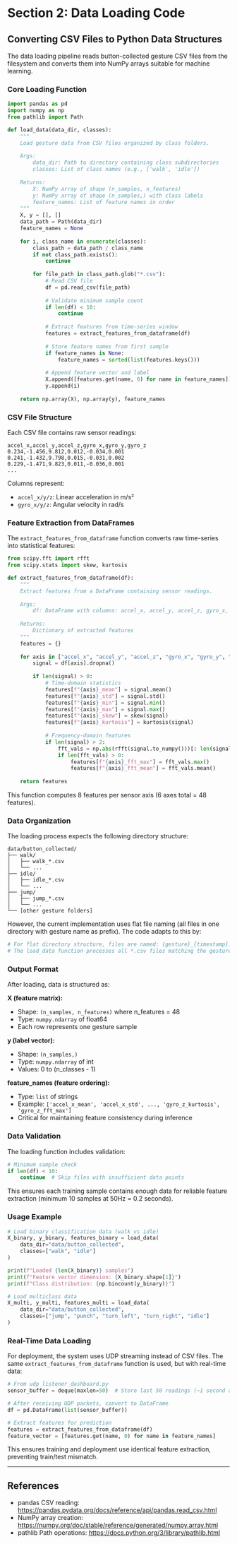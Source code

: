 # Section 2: Data Loading Code

## Converting CSV Files to Python Data Structures

The data loading pipeline reads button-collected gesture CSV files from the filesystem and converts them into NumPy arrays suitable for machine learning.

### Core Loading Function

```python
import pandas as pd
import numpy as np
from pathlib import Path

def load_data(data_dir, classes):
    """
    Load gesture data from CSV files organized by class folders.
    
    Args:
        data_dir: Path to directory containing class subdirectories
        classes: List of class names (e.g., ['walk', 'idle'])
    
    Returns:
        X: NumPy array of shape (n_samples, n_features)
        y: NumPy array of shape (n_samples,) with class labels
        feature_names: List of feature names in order
    """
    X, y = [], []
    data_path = Path(data_dir)
    feature_names = None
    
    for i, class_name in enumerate(classes):
        class_path = data_path / class_name
        if not class_path.exists():
            continue
        
        for file_path in class_path.glob("*.csv"):
            # Read CSV file
            df = pd.read_csv(file_path)
            
            # Validate minimum sample count
            if len(df) < 10:
                continue
            
            # Extract features from time-series window
            features = extract_features_from_dataframe(df)
            
            # Store feature names from first sample
            if feature_names is None:
                feature_names = sorted(list(features.keys()))
            
            # Append feature vector and label
            X.append([features.get(name, 0) for name in feature_names])
            y.append(i)
    
    return np.array(X), np.array(y), feature_names
```

### CSV File Structure

Each CSV file contains raw sensor readings:

```csv
accel_x,accel_y,accel_z,gyro_x,gyro_y,gyro_z
0.234,-1.456,9.812,0.012,-0.034,0.001
0.241,-1.432,9.798,0.015,-0.031,0.002
0.229,-1.471,9.823,0.011,-0.036,0.001
...
```

Columns represent:
- `accel_x/y/z`: Linear acceleration in m/s²
- `gyro_x/y/z`: Angular velocity in rad/s

### Feature Extraction from DataFrames

The `extract_features_from_dataframe` function converts raw time-series into statistical features:

```python
from scipy.fft import rfft
from scipy.stats import skew, kurtosis

def extract_features_from_dataframe(df):
    """
    Extract features from a DataFrame containing sensor readings.
    
    Args:
        df: DataFrame with columns: accel_x, accel_y, accel_z, gyro_x, gyro_y, gyro_z
    
    Returns:
        Dictionary of extracted features
    """
    features = {}
    
    for axis in ["accel_x", "accel_y", "accel_z", "gyro_x", "gyro_y", "gyro_z"]:
        signal = df[axis].dropna()
        
        if len(signal) > 0:
            # Time-domain statistics
            features[f"{axis}_mean"] = signal.mean()
            features[f"{axis}_std"] = signal.std()
            features[f"{axis}_min"] = signal.min()
            features[f"{axis}_max"] = signal.max()
            features[f"{axis}_skew"] = skew(signal)
            features[f"{axis}_kurtosis"] = kurtosis(signal)
            
            # Frequency-domain features
            if len(signal) > 2:
                fft_vals = np.abs(rfft(signal.to_numpy()))[: len(signal) // 2]
                if len(fft_vals) > 0:
                    features[f"{axis}_fft_max"] = fft_vals.max()
                    features[f"{axis}_fft_mean"] = fft_vals.mean()
    
    return features
```

This function computes 8 features per sensor axis (6 axes total = 48 features).

### Data Organization

The loading process expects the following directory structure:

```
data/button_collected/
├── walk/
│   ├── walk_*.csv
│   └── ...
├── idle/
│   ├── idle_*.csv
│   └── ...
├── jump/
│   ├── jump_*.csv
│   └── ...
└── [other gesture folders]
```

However, the current implementation uses flat file naming (all files in one directory with gesture name as prefix). The code adapts to this by:

```python
# For flat directory structure, files are named: {gesture}_{timestamp}.csv
# The load_data function processes all *.csv files matching the gesture prefix
```

### Output Format

After loading, data is structured as:

**X (feature matrix):**
- Shape: `(n_samples, n_features)` where n_features = 48
- Type: `numpy.ndarray` of float64
- Each row represents one gesture sample

**y (label vector):**
- Shape: `(n_samples,)`
- Type: `numpy.ndarray` of int
- Values: 0 to (n_classes - 1)

**feature_names (feature ordering):**
- Type: `list` of strings
- Example: `['accel_x_mean', 'accel_x_std', ..., 'gyro_z_kurtosis', 'gyro_z_fft_max']`
- Critical for maintaining feature consistency during inference

### Data Validation

The loading function includes validation:

```python
# Minimum sample check
if len(df) < 10:
    continue  # Skip files with insufficient data points
```

This ensures each training sample contains enough data for reliable feature extraction (minimum 10 samples at 50Hz = 0.2 seconds).

### Usage Example

```python
# Load binary classification data (walk vs idle)
X_binary, y_binary, features_binary = load_data(
    data_dir="data/button_collected",
    classes=["walk", "idle"]
)

print(f"Loaded {len(X_binary)} samples")
print(f"Feature vector dimension: {X_binary.shape[1]}")
print(f"Class distribution: {np.bincount(y_binary)}")

# Load multiclass data
X_multi, y_multi, features_multi = load_data(
    data_dir="data/button_collected",
    classes=["jump", "punch", "turn_left", "turn_right", "idle"]
)
```

### Real-Time Data Loading

For deployment, the system uses UDP streaming instead of CSV files. The same `extract_features_from_dataframe` function is used, but with real-time data:

```python
# From udp_listener_dashboard.py
sensor_buffer = deque(maxlen=50)  # Store last 50 readings (~1 second at 50Hz)

# After receiving UDP packets, convert to DataFrame
df = pd.DataFrame(list(sensor_buffer))

# Extract features for prediction
features = extract_features_from_dataframe(df)
feature_vector = [features.get(name, 0) for name in feature_names]
```

This ensures training and deployment use identical feature extraction, preventing train/test mismatch.

---

## References

- pandas CSV reading: https://pandas.pydata.org/docs/reference/api/pandas.read_csv.html
- NumPy array creation: https://numpy.org/doc/stable/reference/generated/numpy.array.html
- pathlib Path operations: https://docs.python.org/3/library/pathlib.html
